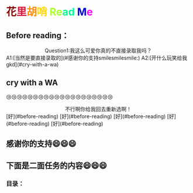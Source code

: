 # <font color=880000>花</font><font color=DC143C>里</font><font color=FF8C00>胡</font><font color=FFD700>哨</font> <font color=ADFF2F>Re</FONT><font color=00FA9A>ad</FONT> <font color=0000CD>M</font><font color=ffooff>e</font>

## Before reading：
<center>Question1:我这么可爱你真的不直接录取我吗？</center>  
A1:[当然是要直接录取的](#感谢你的支持smilesmilesmile:) 
A2:[开什么玩笑给我gkd](#cry-with-a-wa)  

## cry with a WA
:cry::cry::cry::cry::cry::cry::cry::cry::cry::cry::cry::cry::cry::cry::cry::cry::cry::cry::cry::cry:  
<center>不行啊你给我回去重新选啊！</center>  
[好](#before-reading)  
[好](#before-reading)  
[好](#before-reading)  
[好](#before-reading)  
[好](#before-reading)  

## 感谢你的支持:smile::smile::smile:

## 下面是二面任务的内容:smile::smile::smile:

### 目录：